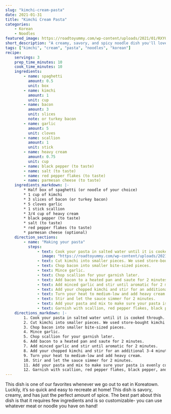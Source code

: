```yaml
---
slug: "kimchi-cream-pasta"
date: 2021-01-31
title: "Kimchi Cream Pasta"
categories:
    - Korean
    - Noodles
featured_image: https://roadtoyummy.com/wp-content/uploads/2021/01/RXY07979-1-1-768x1000.jpg
short_description: "A creamy, savory, and spicy noodle dish you'll love! Super easy and quick dinner."
tags: ["kimchi", "cream", "pasta", "noodles", "korean"]
recipe:
    servings: 3
    prep_time_minutes: 10
    cook_time_minutes: 10
    ingredients:
        - name: spaghetti
          amount: 0.5
          unit: box
        - name: kimchi
          amount: 1
          unit: cup
        - name: bacon
          amount: 3
          unit: slices
          note: or turkey bacon
        - name: garlic
          amount: 5
          unit: cloves
        - name: scallion
          amount: 1
          unit: stick
        - name: heavy cream
          amount: 0.75
          unit: cup
        - name: black pepper (to taste)
        - name: salt (to taste)
        - name: red pepper flakes (to taste)
        - name: parmesan cheese (to taste)
    ingredients_markdown: |-
        * Half box of spaghetti (or noodle of your choice)
        * 1 cup of kimchi
        * 3 slices of bacon (or turkey bacon)
        * 5 cloves garlic
        * 1 stick scallion
        * 3/4 cup of heavy cream
        * black pepper (to taste)
        * salt (to taste)
        * red pepper flakes (to taste)
        * parmesan cheese (optional)
    direction_sections:
        - name: "Making your pasta"
          steps:
              - text: Cook your pasta in salted water until it is cooked through.
                image: "https://roadtoyummy.com/wp-content/uploads/2021/01/RXY07979-1-1-768x1000.jpg"
              - text: Cut kimchi into smaller pieces. We used store-bought kimchi but if you have homemade kimchi, even better! We used about 1 cup of kimchi but use as much as you like.
              - text: Chop bacon into smaller bite-sized pieces.
              - text: Mince garlic.
              - text: Chop scallion for your garnish later.
              - text: Add bacon to a heated pan and saute for 2 minutes.
              - text: Add minced garlic and stir until aromatic for 2 minutes.
              - text: Add your chopped kimchi and stir for an additional 3-4 minutes. It’s going to smell so good in your kitchen at this point!
              - text: Turn your heat to medium-low and add heavy cream.
              - text: Stir and let the sauce simmer for 2 minutes.
              - text: Add your pasta and mix to make sure your pasta is evenly coated. Add cheese, salt, and black pepper to taste.
              - text: Garnish with scallion, red pepper flakes, black pepper, and more cheese. Now it’s time to serve and eat!
    directions_markdown: |-
        1. Cook your pasta in salted water until it is cooked through.
        2. Cut kimchi into smaller pieces. We used store-bought kimchi but if you have homemade kimchi, even better! We used about 1 cup of kimchi but use as much as you like.
        3. Chop bacon into smaller bite-sized pieces.
        4. Mince garlic.
        5. Chop scallion for your garnish later.
        6. Add bacon to a heated pan and saute for 2 minutes.
        7. Add minced garlic and stir until aromatic for 2 minutes.
        8. Add your chopped kimchi and stir for an additional 3-4 minutes. It’s going to smell so good in your kitchen at this point!
        9. Turn your heat to medium-low and add heavy cream.
        10. Stir and let the sauce simmer for 2 minutes.
        11. Add your pasta and mix to make sure your pasta is evenly coated. Add cheese, salt, and black pepper to taste.
        12. Garnish with scallion, red pepper flakes, black pepper, and more cheese. Now it’s time to serve and eat!
---
```


This dish is one of our favorites whenever we go out to eat in Koreatown. Luckily, it’s so quick and easy to recreate at home! This dish is savory, creamy, and has just the perfect amount of spice. The best part about this dish is that it requires few ingredients and is so customizable- you can use whatever meat or noodle you have on hand!
